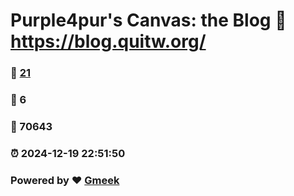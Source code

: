 # Purple4pur's Canvas: the Blog :link: https://blog.quitw.org/ 
### :page_facing_up: [21](https://blog.quitw.org//tag.html) 
### :speech_balloon: 6 
### :hibiscus: 70643 
### :alarm_clock: 2024-12-19 22:51:50 
### Powered by :heart: [Gmeek](https://github.com/Meekdai/Gmeek)
